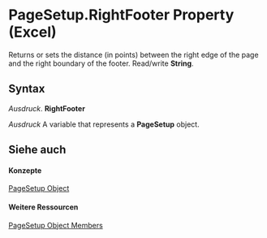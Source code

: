 
# PageSetup.RightFooter Property (Excel)

Returns or sets the distance (in points) between the right edge of the page and the right boundary of the footer. Read/write  **String**.


## Syntax

 _Ausdruck_. **RightFooter**

 _Ausdruck_ A variable that represents a **PageSetup** object.


## Siehe auch


#### Konzepte


[PageSetup Object](2fd22df9-5987-f723-04a9-9a3f2e84ac81.md)
#### Weitere Ressourcen


[PageSetup Object Members](http://msdn.microsoft.com/library/feabe079-cb03-f560-6032-88f5585ec8a8%28Office.15%29.aspx)